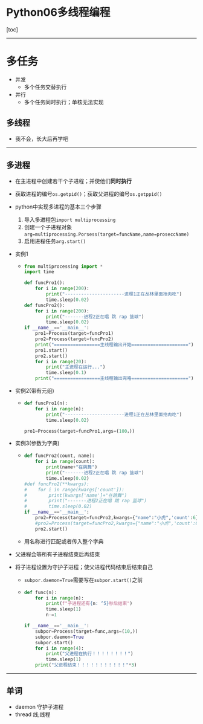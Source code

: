 # Python06多线程编程

[toc]

---

# 多任务

-   并发
    -   多个任务交替执行
-   并行
    -   多个任务同时执行；单核无法实现

## 多线程

*   我不会，长大后再学吧



---

## 多进程

-   在主进程中创建若干个子进程；并使他们**同时执行**

-   获取进程的编号`os.getpid()`；获取父进程的编号`os.getppid()`

-   python中实现多进程的基本三个步骤
    1.   导入多进程包`import multiprocessing`
    2.   创建一个子进程对象 `arg=multiprocessing.Porsess(target=funcName,name=proseccName)`
    3.   启用进程任务`arg.start()`

-   实例1

    -   ```python
        from multiprocessing import *
        import time
        
        def funcPro1():
            for i in range(200):
                print("----------------------进程1正在丛林里面抢肉吃")
                time.sleep(0.02)
        def funcPro2():
            for i in range(200):
                print("-------进程2正在唱 跳 rap 篮球")
                time.sleep(0.02)
        if __name__=='__main__':
            pro1=Process(target=funcPro1)
            pro2=Process(target=funcPro2)
            print("=================主线程输出开始=====================")
            pro1.start()
            pro2.start()
            for i in range(20):
                print("主进程在运行...")
                time.sleep(0.1)
            print("=================主线程输出完咯=====================")
        ```

-   实例2(带有元组)

    -   ```python
        def funcPro1(n):
            for i in range(n):
                print("----------------------进程1正在丛林里面抢肉吃")
                time.sleep(0.02)
        
        pro1=Process(target=funcPro1,args=(100，))
        ```

-   实例3(参数为字典)

    -   ```python
        def funcPro2(count, name):
            for i in range(count):
                print(name+"在跳舞")
                print("-------进程2正在唱 跳 rap 篮球")
                time.sleep(0.02)
        #def funcPro2(**kwargs):
        #    for i in range(kwargs['count']):
        #        print(kwargs['name']+"在跳舞")
        #        print("-------进程2正在唱 跳 rap 篮球")
        #        time.sleep(0.02)
        if __name__=='__main__':
            pro2=Process(target=funcPro2,kwargs={"name":"小虎",'count':6})
            #pro2=Process(target=funcPro2,kwargs={"name":"小虎",'count':6,'age':2})
            pro2.start()
        ```

    -   用名称进行匹配或者传入整个字典


-   父进程会等所有子进程结束后再结束

-   将子进程设置为守护子进程；使父进程代码结束后结束自己

    -   `subpor.daemon=True`需要写在`subpor.start()`之前

    -   ```python
        def func(n):
            for i in range(n):
                print(f"子进程还有{n: ^5}秒后结束")
                time.sleep(1)
                n-=1
        
        if __name__=='__main__':
            subpor=Process(target=func,args=(10,))
            subpor.daemon=True
            subpor.start()
            for i in range(4):
                print("父进程在执行！！！！！！！！")
                time.sleep(1)
            print("父进程结束！！！！！！！！！！！"*3)
        ```

---

## 单词

-   daemon  守护子进程
-   thread  线;线程
